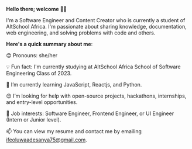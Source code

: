 **Hello there; welcome 👋🏾**

I'm a Software Engineer and  Content Creator who is currently a student of AltSchool Africa. I'm passionate about sharing knowledge, documentation, web engineering, and solving problems with code and others. 

**Here's a quick summary about me**:

😊 Pronouns: she/her

💡 Fun fact: I'm currently studying at AltSchool Africa School of Software Engineering Class of 2023.

🌱 I’m currently learning JavaScript, Reactjs, and Python.

😊 I’m looking for help with open-source projects, hackathons, internships, and entry-level opportunities.

💼 Job interests: Software Engineer, Frontend Engineer, or UI Engineer (Intern or Junior level).

📫 You can view my resume and contact me by emailing ifeoluwaadesanya75@gmail.com.
